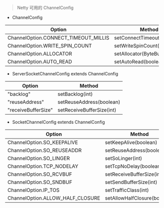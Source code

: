 > Netty 可用的 ChannelConfig
- ChannelConfig 

| Option | Method |
| --- | --- | 
ChannelOption.CONNECT_TIMEOUT_MILLIS |	setConnectTimeoutMillis(int)
ChannelOption.WRITE_SPIN_COUNT |	setWriteSpinCount(int)
ChannelOption.ALLOCATOR	| setAllocator(ByteBufAllocator)
ChannelOption.AUTO_READ	| setAutoRead(boolean)


- ServerSocketChannelConfig  extends ChannelConfig

| Option | Method |
| --- | --- | 
"backlog"	| setBacklog(int)
"reuseAddress" |	setReuseAddress(boolean)
"receiveBufferSize" |	setReceiveBufferSize(int)

- SocketChannelConfig  extends ChannelConfig

| Option | Method |
| --- | --- | 
ChannelOption.SO_KEEPALIVE	|setKeepAlive(boolean)
ChannelOption.SO_REUSEADDR|	setReuseAddress(boolean)
ChannelOption.SO_LINGER	 | setSoLinger(int)
ChannelOption.TCP_NODELAY	| setTcpNoDelay(boolean)
ChannelOption.SO_RCVBUF	| setReceiveBufferSize(int)
ChannelOption.SO_SNDBUF	| setSendBufferSize(int)
ChannelOption.IP_TOS	| setTrafficClass(int)
ChannelOption.ALLOW_HALF_CLOSURE |	setAllowHalfClosure(boolean)

